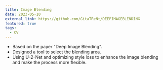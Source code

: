 ```yaml
---
title: Image Blending
date: 2023-05-10
external_link: https://github.com/GitaTReNt/DEEPIMAGEBLENDING
featured: true
tags:
  - CV
---
```


- Based on the paper "Deep Image Blending".
- Designed a tool to select the blending area.
- Using U-2-Net and optimizing style loss to enhance the image blending and make the process more flexible.

<!--more-->
